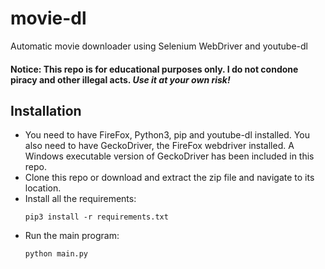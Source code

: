 # movie-dl
Automatic movie downloader using Selenium WebDriver and youtube-dl

#### Notice: This repo is for educational purposes only. I do not condone piracy and other illegal acts. *Use it at your own risk!*

## Installation
- You need to have FireFox, Python3, pip and youtube-dl installed. You also need to have GeckoDriver, the FireFox webdriver installed. A Windows executable version of GeckoDriver has been included in this repo.
- Clone this repo or download and extract the zip file and navigate to its location.
- Install all the requirements:
  ```
  pip3 install -r requirements.txt
  ```
- Run the main program:
  ```
  python main.py
  ```